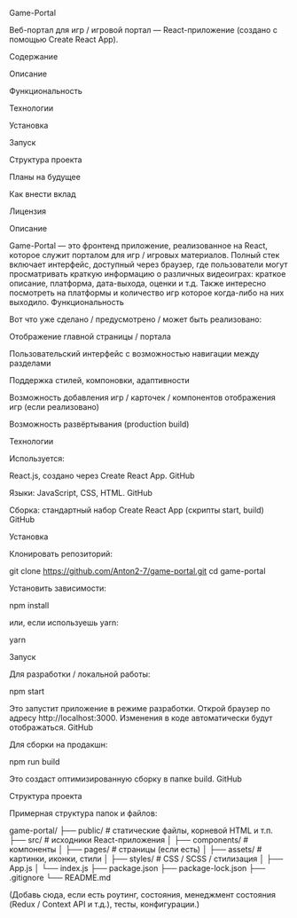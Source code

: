 Game-Portal

Веб-портал для игр / игровой портал — React-приложение (создано с помощью Create React App).

Содержание

Описание

Функциональность

Технологии

Установка

Запуск

Структура проекта

Планы на будущее

Как внести вклад

Лицензия

Описание

Game-Portal — это фронтенд приложение, реализованное на React, которое служит порталом для игр / игровых материалов.
Полный стек включает интерфейс, доступный через браузер, где пользователи могут просматривать краткую информацию о различных видеоиграх: краткое описание, платформа, дата-выхода, оценки и т.д. Также интересно посмотреть на платформы и количество игр которое когда-либо на них выходило. 
Функциональность

Вот что уже сделано / предусмотрено / может быть реализовано:

Отображение главной страницы / портала

Пользовательский интерфейс с возможностью навигации между разделами

Поддержка стилей, компоновки, адаптивности

Возможность добавления игр / карточек / компонентов отображения игр (если реализовано)

Возможность развёртывания (production build)

Технологии

Используется:

React.js, создано через Create React App. 
GitHub

Языки: JavaScript, CSS, HTML. 
GitHub

Сборка: стандартный набор Create React App (скрипты start, build) 
GitHub

Установка

Клонировать репозиторий:

git clone https://github.com/Anton2-7/game-portal.git
cd game-portal


Установить зависимости:

npm install


или, если используешь yarn:

yarn

Запуск

Для разработки / локальной работы:

npm start


Это запустит приложение в режиме разработки. Открой браузер по адресу http://localhost:3000. Изменения в коде автоматически будут отображаться. 
GitHub

Для сборки на продакшн:

npm run build


Это создаст оптимизированную сборку в папке build. 
GitHub

Структура проекта

Примерная структура папок и файлов:

game-portal/
├── public/                # статические файлы, корневой HTML и т.п.
├── src/                   # исходники React-приложения
│   ├── components/        # компоненты
│   ├── pages/             # страницы (если есть)
│   ├── assets/            # картинки, иконки, стили
│   ├── styles/            # CSS / SCSS / стилизация
│   ├── App.js
│   └── index.js
├── package.json
├── package-lock.json
├── .gitignore
└── README.md


(Добавь сюда, если есть роутинг, состояния, менеджмент состояния (Redux / Context API и т.д.), тесты, конфигурации.)
